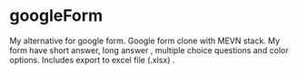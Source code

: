 # googleForm
My alternative for google form. Google form clone with MEVN stack.
My form have short answer, long answer , multiple choice questions and color options.
Includes export to excel file (.xlsx) .
